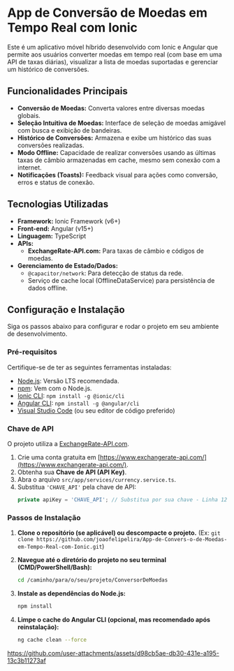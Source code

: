# App de Conversão de Moedas em Tempo Real com Ionic

Este é um aplicativo móvel híbrido desenvolvido com Ionic e Angular que permite aos usuários converter moedas em tempo real (com base em uma API de taxas diárias), visualizar a lista de moedas suportadas e gerenciar um histórico de conversões.

##  Funcionalidades Principais

* **Conversão de Moedas:** Converta valores entre diversas moedas globais.
* **Seleção Intuitiva de Moedas:** Interface de seleção de moedas amigável com busca e exibição de bandeiras.
* **Histórico de Conversões:** Armazena e exibe um histórico das suas conversões realizadas.
* **Modo Offline:** Capacidade de realizar conversões usando as últimas taxas de câmbio armazenadas em cache, mesmo sem conexão com a internet.
* **Notificações (Toasts):** Feedback visual para ações como conversão, erros e status de conexão.

##  Tecnologias Utilizadas

* **Framework:** Ionic Framework (v6+)
* **Front-end:** Angular (v15+)
* **Linguagem:** TypeScript
* **APIs:**
    * **ExchangeRate-API.com:** Para taxas de câmbio e códigos de moedas.
* **Gerenciamento de Estado/Dados:**
    * `@capacitor/network`: Para detecção de status da rede.
    * Serviço de cache local (OfflineDataService) para persistência de dados offline.

##  Configuração e Instalação

Siga os passos abaixo para configurar e rodar o projeto em seu ambiente de desenvolvimento.

### Pré-requisitos

Certifique-se de ter as seguintes ferramentas instaladas:

* [Node.js](https://nodejs.org/): Versão LTS recomendada.
* [npm](https://www.npmjs.com/): Vem com o Node.js.
* [Ionic CLI](https://ionicframework.com/docs/cli): `npm install -g @ionic/cli`
* [Angular CLI](https://angular.io/cli): `npm install -g @angular/cli`
* [Visual Studio Code](https://code.visualstudio.com/) (ou seu editor de código preferido)

### Chave de API

O projeto utiliza a [ExchangeRate-API.com](https://www.exchangerate-api.com/).

1.  Crie uma conta gratuita em [https://www.exchangerate-api.com/](https://www.exchangerate-api.com/).
2.  Obtenha sua **Chave de API (API Key)**.
3.  Abra o arquivo `src/app/services/currency.service.ts`.
4.  Substitua `'CHAVE_API'` pela chave de API:
    ```typescript
    private apiKey = 'CHAVE_API'; // Substitua por sua chave - Linha 12
    ```

### Passos de Instalação

1.  **Clone o repositório (se aplicável) ou descompacte o projeto.**
    (Ex: `git clone https://github.com/joaofelipelira/App-de-Convers-o-de-Moedas-em-Tempo-Real-com-Ionic.git`)

2.  **Navegue até o diretório do projeto no seu terminal (CMD/PowerShell/Bash):**
    ```bash
    cd /caminho/para/o/seu/projeto/ConversorDeMoedas
    ```

3.  **Instale as dependências do Node.js:**
    ```bash
    npm install
    ```

4.  **Limpe o cache do Angular CLI (opcional, mas recomendado após reinstalação):**
    ```bash
    ng cache clean --force
    ```


https://github.com/user-attachments/assets/d98cb5ae-db30-431e-a195-13c3b11273af


